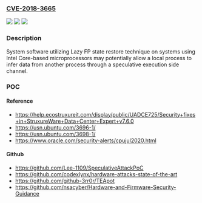 ### [CVE-2018-3665](https://cve.mitre.org/cgi-bin/cvename.cgi?name=CVE-2018-3665)
![](https://img.shields.io/static/v1?label=Product&message=Intel%20Core-based%20microprocessors&color=blue)
![](https://img.shields.io/static/v1?label=Version&message=n%2Fa&color=blue)
![](https://img.shields.io/static/v1?label=Vulnerability&message=Information%20Disclosure&color=brighgreen)

### Description

System software utilizing Lazy FP state restore technique on systems using Intel Core-based microprocessors may potentially allow a local process to infer data from another process through a speculative execution side channel.

### POC

#### Reference
- https://help.ecostruxureit.com/display/public/UADCE725/Security+fixes+in+StruxureWare+Data+Center+Expert+v7.6.0
- https://usn.ubuntu.com/3696-1/
- https://usn.ubuntu.com/3698-1/
- https://www.oracle.com/security-alerts/cpujul2020.html

#### Github
- https://github.com/Lee-1109/SpeculativeAttackPoC
- https://github.com/codexlynx/hardware-attacks-state-of-the-art
- https://github.com/github-3rr0r/TEApot
- https://github.com/nsacyber/Hardware-and-Firmware-Security-Guidance

